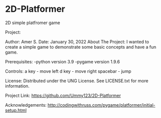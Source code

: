 # 2D-Platformer
2D simple platfromer game

Project:

Author: Amer S. 
Date: January 30, 2022
About The Project: I wanted to create a simple game to demonstrate some basic concepts and have a fun game.

Prerequisites:
-python version 3.9
-pygame version 1.9.6

Controls:
a key - move left
d key - move right
spacebar - jump

License: Distributed under the UNG License. See LICENSE.txt for more information.

Project Link: https://github.com/Ummy123/2D-Platformer

Acknowledgements:
http://codingwithruss.com/pygame/platformer/initial-setup.html
